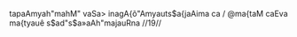 tapaAmyah"mahM" vaSa> inagA{õ"Amyauts$a{jaAima ca /
@ma{taM caEva ma{tyauê s$ad"s$a»aAh"majauRna //19//